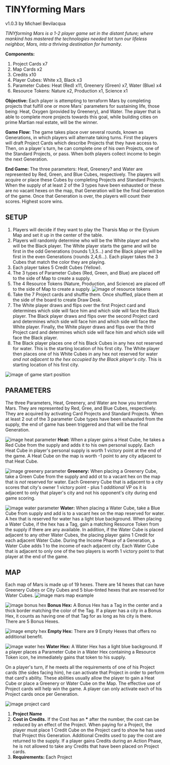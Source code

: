 # TINYforming Mars
v1.0.3
by Michael Bevilacqua

*TINYforming Mars is a 1-2 player game set in the distant future; where mankind has mastered the technologies needed tot turn our lifeless neighbor, Mars, into a thriving destination for humanity.*

**Components:**
1. Project Cards x7
2. Map Cards x2
3. Credits x10
4. Player Cubes: White x3, Black x3
5. Parameter Cubes: Heat (Red) x11, Greenery (Green) x7, Water (Blue) x4
6. Resource Tokens: Nature x2, Production x1, Science x1

**Objective:** Each player is attempting to terraform Mars by completing projects that fulfill one or more Mars` parameters for sustaining life, those being: Heat, Oxygen (provided by Greenery), and Water. The player that is able to complete more projects towards this goal, while building cities on prime Martian real estate, will be the winner.

**Game Flow:** The game takes place over several rounds, known as Generations, in which players will alternate taking turns. First the players will draft Project Cards which describe Projects that they have access to. Then, on a player`s turn, he can complete one of his own Projects, one of the Standard Projects, or pass. When both players collect income to begin the next Generation.

**End Game:** The three parameters: Heat, Greenery? and Water are represented by Red, Green, and Blue Cubes, respectively. The players will acquire or place these Cubes by completing Projects and Standard Projects. When the supply of at least 2 of the 3 types have been exhausted or these are no vacant hexes on the map, that Generation will be the final Generation of the game. Once that Generation is over, the players will count their scores. Highest score wins.

## SETUP
1. Players will decide if they want to play the Tharsis Map or the Elysium Map and set it up in the center of the table.
2. Players will randomly determine who will be the White player and who will be the Black player. The White player starts the game and will be first in the odd Generations (rounds 1,3,5...) and the Black player will be first in the even Generations (rounds 2,4,6...). Each player takes the 3 Cubes that match the color they are playing.
3. Each player takes 5 Credit Cubes (Yellow).
4. The 3 types of Parameter Cubes (Red, Green, and Blue) are placed off to the side of Map to create a supply.
5. The 4 Resource Tokens (Nature, Production, and Science) are placed off to the side of Map to create a supply. ![image of resource tokens]()
6. Take the 7 Project cards and shuffle them. Once shuffled, place them at the side of the board to create Draw Desk.
7. The White player draws and flips over the first Project card and determines which side will face him and which side will face the Black player. The Black player draws and flips over the second Project card and determines which side will face him and which side will face the White player. Finally, the White player draws and flips over the third Project card and determines which side will face him and which side will face the Black player.
8. The Black player places one of his Black Cubes in any hex not reserved for water. This is the starting location of his first city. The White player then places one of his White Cubes in any hex not reserved for water *and not adjacent to the hex occupied by the Black player's city*. This is starting location of his first city.

![image of game start position]()

## PARAMETERS
The three Parameters, Heat, Greenery, and Water are how you terraform Mars. They are represented by Red, Gree, and Blue Cubes, respectively. They are acquired by activating Card Projects and Standard Projects. When at least 2 out of the 3 parameter Cube types have been exhausted from the supply, the end of game has been triggered and that will be the final Generation.

![image heat parameter]() **Heat:** When a player gains a Heat Cube, he takes a Red Cube from the supply and adds it to his own personal supply. Each Heat Cube in player's personal supply is worth 1 victory point at the end of the game. A Heat Cube on the map is worth -1 point to any city adjacent to that Heat Cube.

![image greenery parameter]() **Greenery:** When placing a Greenery Cube, take a Green Cube from the supply and add ot to a vacant hex on the map that is *not* reserved for water. Each Greenery Cube that is adjacent to a city scores that city's owner 1 victory point - plus 1 *additional* VP os it is adjacent to only that player's city and not his opponent's city during end game scoring.

![image water parameter]() **Water:** When placing a Water Cube, take a Blue Cube from supply and add is to a vacant hex on the map reserved for water. A hex that is reserved for water has a light blue background. When placing a Water Cube, if the hex has a Tag, gain a matching Resource Token from the supply if there are any available. In addition, if the Water Cube is placed adjacent to any other Water Cubes, the placing player gains 1 Credit for each adjacent Water Cube. During the Income Phase of a Generation, a Water Cube adds 1 to the income of each adjacent city. Each Water Cube that is adjacent to only one of the two players is worth 1 victory point to that player at the end of the game.

## MAP
Each map of Mars is made up of 19 hexes. There are 14 hexes that can have Greenery Cubes or City Cubes and 5 blue-tinted hexes that are reserved for Water Cubes. ![image mars map example]()

![image bonus hex]() **Bonus Hex:** A Bonus Hex has a Tag in the center and a thick border matching the color of the Tag. If a player has a city in a Bonus Hex, it counts as having one of that Tag for as long as his city is there. There are 5 Bonus Hexes.

![image empty hex]() **Empty Hex:** There are 9 Empty Hexes that offers no additional benefit.

![image water hex]() **Water Hex:** A Water Hex has a light blue background. If a player places a Parameter Cube in a Water Hex containing a Resource Token icon, he immediately gains that token to his supply.


On a player's turn, if he meets all the requirements of one of his Project cards (the sides facing him), he can activate that Project in order to perform that card's ability. These abilities usually allow the player to gain a Heat Cube or place a Greenery or Water Cube on the Map. The effective use of Project cards will help win the game. A player can only activate each of his Project cards once per Generation.

![image project card]() 
1. **Project Name**
2. **Cost in Credits.** If the Cost has an **\*** after the number, the cost can be reduced by an effect of the Project. When paying for a Project, the player must place 1 Credit Cube on the Project card to show he has used that Project this Generation. Additional Credits used to pay the cost are returned to the supply.
If a player gains Credits during an Action Phase, he is not allowed to take any Credits that have been placed on Project cards.
3. **Requirements:** Each Project 
